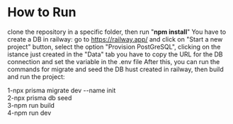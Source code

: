 # How to Run
clone the repository in a specific folder, then run "<b>npm install</b>" 
You have to create a DB in railway: go to https://railway.app/ and click on "Start a new project" button, select the option "Provision PostGreSQL",
clicking on the istance just created in the "Data" tab you have to copy the URL for the DB connection and set the variable in the .env file
After this, you can run the commands for migrate and seed the DB hust created in railway, then build and run the project:  

1-npx prisma migrate dev --name init <br>
2-npx prisma db seed <br>
3-npm run build <br>
4-npm run dev <br>
